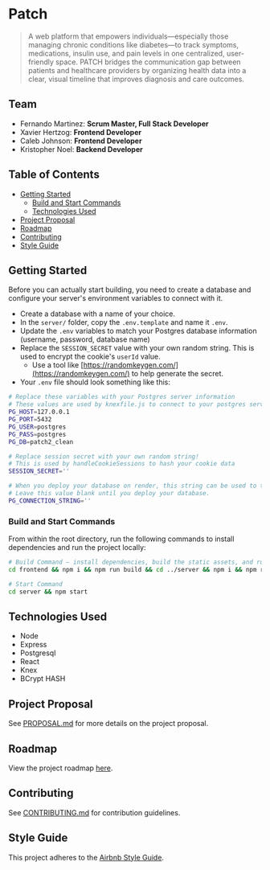 # Patch

> A web platform that empowers individuals—especially those managing chronic conditions like diabetes—to track symptoms, medications, insulin use, and pain levels in one centralized, user-friendly space. PATCH bridges the communication gap between patients and healthcare providers by organizing health data into a clear, visual timeline that improves diagnosis and care outcomes.

## Team

  - Fernando Martinez: **Scrum Master, Full Stack Developer**
  - Xavier Hertzog: **Frontend Developer**
  - Caleb Johnson: **Frontend Developer**
  - Kristopher Noel: **Backend Developer**

## Table of Contents
- [Getting Started](#getting-started)
  - [Build and Start Commands](#build-and-start-commands)
  - [Technologies Used](#technologies-used)
- [Project Proposal](#project-proposal)
- [Roadmap](#roadmap)
- [Contributing](#contributing)
- [Style Guide](#style-guide)

## Getting Started

Before you can actually start building, you need to create a database and configure your server's environment variables to connect with it.

- Create a database with a name of your choice.
- In the `server/` folder, copy the `.env.template` and name it `.env`.
- Update the `.env` variables to match your Postgres database information (username, password, database name)
- Replace the `SESSION_SECRET` value with your own random string. This is used to encrypt the cookie's `userId` value.
  - Use a tool like [https://randomkeygen.com/](https://randomkeygen.com/) to help generate the secret.
- Your `.env` file should look something like this:

```sh
# Replace these variables with your Postgres server information
# These values are used by knexfile.js to connect to your postgres server
PG_HOST=127.0.0.1
PG_PORT=5432
PG_USER=postgres
PG_PASS=postgres
PG_DB=patch2_clean

# Replace session secret with your own random string!
# This is used by handleCookieSessions to hash your cookie data 
SESSION_SECRET=''

# When you deploy your database on render, this string can be used to test SQL queries to the deployed database.
# Leave this value blank until you deploy your database.
PG_CONNECTION_STRING=''
```

### Build and Start Commands

From within the root directory, run the following commands to install dependencies and run the project locally:

```sh
# Build Command — install dependencies, build the static assets, and run migrations/seeds
cd frontend && npm i && npm run build && cd ../server && npm i && npm run migrate && npm run seed && cd ..

# Start Command
cd server && npm start
```

## Technologies Used

- Node
- Express
- Postgresql
- React
- Knex
- BCrypt HASH

## Project Proposal

See [PROPOSAL.md](PROPOSAL.md) for more details on the project proposal.

## Roadmap

View the project roadmap [here](https://github.com/orgs/PATCH-KFCX/projects/2).

## Contributing

See [CONTRIBUTING.md](CONTRIBUTING.md) for contribution guidelines.

## Style Guide

This project adheres to the [Airbnb Style Guide](https://github.com/airbnb/javascript).
